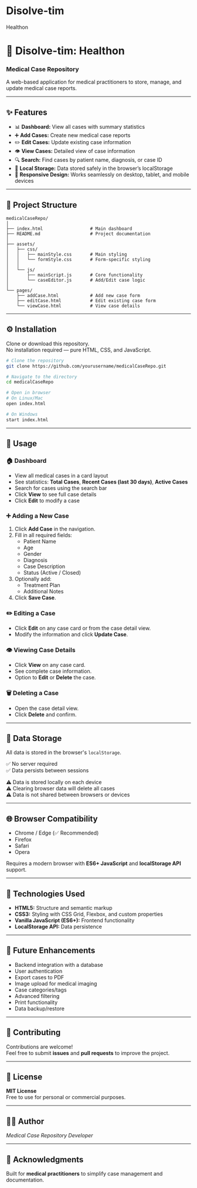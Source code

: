 # Disolve-tim
Healthon

# 🏥 Disolve-tim: Healthon  
### Medical Case Repository

A web-based application for medical practitioners to store, manage, and update medical case reports.

---

## ✨ Features

- 📊 **Dashboard:** View all cases with summary statistics  
- ➕ **Add Cases:** Create new medical case reports  
- ✏️ **Edit Cases:** Update existing case information  
- 👁️ **View Cases:** Detailed view of case information  
- 🔍 **Search:** Find cases by patient name, diagnosis, or case ID  
- 💾 **Local Storage:** Data stored safely in the browser’s localStorage  
- 📱 **Responsive Design:** Works seamlessly on desktop, tablet, and mobile devices  

---

## 🧱 Project Structure

```
medicalCaseRepo/
│
├── index.html                  # Main dashboard
├── README.md                   # Project documentation
│
├── assets/
│   ├── css/
│   │   ├── mainStyle.css       # Main styling
│   │   └── formStyle.css       # Form-specific styling
│   │
│   └── js/
│       ├── mainScript.js       # Core functionality
│       └── caseEditor.js       # Add/Edit case logic
│
└── pages/
    ├── addCase.html            # Add new case form
    ├── editCase.html           # Edit existing case form
    └── viewCase.html           # View case details
```

---

## ⚙️ Installation

Clone or download this repository.  
No installation required — pure HTML, CSS, and JavaScript.

```bash
# Clone the repository
git clone https://github.com/yourusername/medicalCaseRepo.git

# Navigate to the directory
cd medicalCaseRepo

# Open in browser
# On Linux/Mac
open index.html

# On Windows
start index.html
```

---

## 🚀 Usage

### 🏠 Dashboard
- View all medical cases in a card layout  
- See statistics: **Total Cases**, **Recent Cases (last 30 days)**, **Active Cases**  
- Search for cases using the search bar  
- Click **View** to see full case details  
- Click **Edit** to modify a case  

### ➕ Adding a New Case
1. Click **Add Case** in the navigation.  
2. Fill in all required fields:
   - Patient Name  
   - Age  
   - Gender  
   - Diagnosis  
   - Case Description  
   - Status (Active / Closed)  
3. Optionally add:
   - Treatment Plan  
   - Additional Notes  
4. Click **Save Case**.

### ✏️ Editing a Case
- Click **Edit** on any case card or from the case detail view.  
- Modify the information and click **Update Case**.  

### 👁️ Viewing Case Details
- Click **View** on any case card.  
- See complete case information.  
- Option to **Edit** or **Delete** the case.  

### 🗑️ Deleting a Case
- Open the case detail view.  
- Click **Delete** and confirm.  

---

## 💾 Data Storage

All data is stored in the browser's `localStorage`.  

✅ No server required  
✅ Data persists between sessions  

⚠️ Data is stored locally on each device  
⚠️ Clearing browser data will delete all cases  
⚠️ Data is not shared between browsers or devices  

---

## 🌐 Browser Compatibility

- Chrome / Edge (✅ Recommended)  
- Firefox  
- Safari  
- Opera  

Requires a modern browser with **ES6+ JavaScript** and **localStorage API** support.

---

## 🧰 Technologies Used

- **HTML5:** Structure and semantic markup  
- **CSS3:** Styling with CSS Grid, Flexbox, and custom properties  
- **Vanilla JavaScript (ES6+):** Frontend functionality  
- **LocalStorage API:** Data persistence  

---

## 🔮 Future Enhancements

- Backend integration with a database  
- User authentication  
- Export cases to PDF  
- Image upload for medical imaging  
- Case categories/tags  
- Advanced filtering  
- Print functionality  
- Data backup/restore  

---

## 🤝 Contributing

Contributions are welcome!  
Feel free to submit **issues** and **pull requests** to improve the project.

---

## 🪪 License

**MIT License**  
Free to use for personal or commercial purposes.

---

## 👨‍⚕️ Author

  
*Medical Case Repository Developer*  

---

## 🙏 Acknowledgments

Built for **medical practitioners** to simplify case management and documentation.
